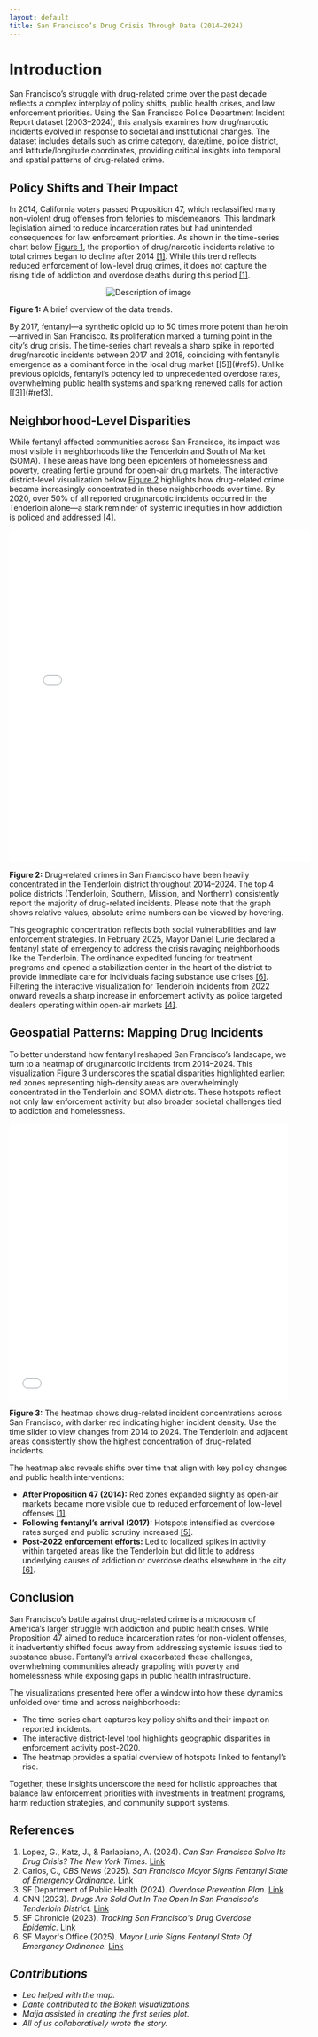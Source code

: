 ```yaml
---
layout: default
title: San Francisco’s Drug Crisis Through Data (2014–2024)
---
```

# Introduction
San Francisco’s struggle with drug-related crime over the past decade reflects a complex interplay of policy shifts, public health crises, and law enforcement priorities. Using the San Francisco Police Department Incident Report dataset (2003–2024), this analysis examines how drug/narcotic incidents evolved in response to societal and institutional changes. The dataset includes details such as crime category, date/time, police district, and latitude/longitude coordinates, providing critical insights into temporal and spatial patterns of drug-related crime.

## Policy Shifts and Their Impact

In 2014, California voters passed Proposition 47, which reclassified many non-violent drug offenses from felonies to misdemeanors. This landmark legislation aimed to reduce incarceration rates but had unintended consequences for law enforcement priorities. As shown in the time-series chart below [Figure 1](#figure1), the proportion of drug/narcotic incidents relative to total crimes began to decline after 2014 [[1]](#ref1). While this trend reflects reduced enforcement of low-level drug crimes, it does not capture the rising tide of addiction and overdose deaths during this period [[1]](#ref1).
<div style="text-align: center;">
  <a id="figure1"></a>
  <img src="plot_1.jpg" alt="Description of image" style="max-width: 100%;">
</div>
<p>
  <strong>Figure 1:</strong> A brief overview of the data trends.
</p>
By 2017, fentanyl—a synthetic opioid up to 50 times more potent than heroin—arrived in San Francisco. Its proliferation marked a turning point in the city’s drug crisis. The time-series chart reveals a sharp spike in reported drug/narcotic incidents between 2017 and 2018, coinciding with fentanyl’s emergence as a dominant force in the local drug market [[5]](#ref5). Unlike previous opioids, fentanyl’s potency led to unprecedented overdose rates, overwhelming public health systems and sparking renewed calls for action [[3]](#ref3).

## Neighborhood-Level Disparities

While fentanyl affected communities across San Francisco, its impact was most visible in neighborhoods like the Tenderloin and South of Market (SOMA). These areas have long been epicenters of homelessness and poverty, creating fertile ground for open-air drug markets. The interactive district-level visualization below [Figure 2](#bokeh1) highlights how drug-related crime became increasingly concentrated in these neighborhoods over time. By 2020, over 50% of all reported drug/narcotic incidents occurred in the Tenderloin alone—a stark reminder of systemic inequities in how addiction is policed and addressed [[4]](#ref4).

<div >
  <a id="bokeh1"></a>
  <iframe src="{{ site.baseurl }}/sf_drug_interactive.html" width="108%" height="600" frameborder="0" scrolling="no">
    Your browser does not support iframes. You can view the interactive plot <a href="{{ site.baseurl }}/sf_drug_interactive.html">here</a>.
  </iframe>
</div>
<p>
  <strong>Figure 2:</strong> Drug-related crimes in San Francisco have been heavily concentrated in the Tenderloin district throughout 2014–2024. The top 4 police districts (Tenderloin, Southern, Mission, and Northern) consistently report the majority of drug-related incidents. Please note that the graph shows relative values, absolute crime numbers can be viewed by hovering.
</p>

This geographic concentration reflects both social vulnerabilities and law enforcement strategies. In February 2025, Mayor Daniel Lurie declared a fentanyl state of emergency to address the crisis ravaging neighborhoods like the Tenderloin. The ordinance expedited funding for treatment programs and opened a stabilization center in the heart of the district to provide immediate care for individuals facing substance use crises [[6]](#ref6). Filtering the interactive visualization for Tenderloin incidents from 2022 onward reveals a sharp increase in enforcement activity as police targeted dealers operating within open-air markets [[4]](#ref4).

## Geospatial Patterns: Mapping Drug Incidents

To better understand how fentanyl reshaped San Francisco’s landscape, we turn to a heatmap of drug/narcotic incidents from 2014–2024. This visualization [Figure 3](#map1) underscores the spatial disparities highlighted earlier: red zones representing high-density areas are overwhelmingly concentrated in the Tenderloin and SOMA districts. These hotspots reflect not only law enforcement activity but also broader societal challenges tied to addiction and homelessness.

<div >
  <a id="map1"></a>
  <iframe src="{{ site.baseurl }}/heatmap.html" width="100%" height="500" frameborder="0" scrolling="no">
    Your browser does not support iframes. View the map <a href="{{ site.baseurl }}/heatmap.html">here</a>.
  </iframe>
</div>
<p>
  <strong>Figure 3:</strong> The heatmap shows drug-related incident concentrations across San Francisco, with darker red indicating higher incident density. Use the time slider to view changes from 2014 to 2024. The Tenderloin and adjacent areas consistently show the highest concentration of drug-related incidents.
</p>
The heatmap also reveals shifts over time that align with key policy changes and public health interventions:

- **After Proposition 47 (2014):** Red zones expanded slightly as open-air markets became more visible due to reduced enforcement of low-level offenses [[1]](#ref1).
- **Following fentanyl’s arrival (2017):** Hotspots intensified as overdose rates surged and public scrutiny increased [[5]](#ref5).
- **Post-2022 enforcement efforts:** Led to localized spikes in activity within targeted areas like the Tenderloin but did little to address underlying causes of addiction or overdose deaths elsewhere in the city [[6]](#ref6).

## Conclusion

San Francisco’s battle against drug-related crime is a microcosm of America’s larger struggle with addiction and public health crises. While Proposition 47 aimed to reduce incarceration rates for non-violent offenses, it inadvertently shifted focus away from addressing systemic issues tied to substance abuse. Fentanyl’s arrival exacerbated these challenges, overwhelming communities already grappling with poverty and homelessness while exposing gaps in public health infrastructure.

The visualizations presented here offer a window into how these dynamics unfolded over time and across neighborhoods:
- The time-series chart captures key policy shifts and their impact on reported incidents.
- The interactive district-level tool highlights geographic disparities in enforcement activity post-2020.
- The heatmap provides a spatial overview of hotspots linked to fentanyl’s rise.

Together, these insights underscore the need for holistic approaches that balance law enforcement priorities with investments in treatment programs, harm reduction strategies, and community support systems.

## References

1. <a id="ref1"></a> Lopez, G., Katz, J., & Parlapiano, A. (2024). *Can San Francisco Solve Its Drug Crisis? The New York Times.* [Link]( https://www.nytimes.com/2024/01/31/upshot/san-francisco-drug-crisis.html?unlocked_article_code=1.7E4.a6XJ.QIxTydwlDGAL&smid=nytcore-ios-share&referringSource=articleShare)
2. <a id="ref2"></a> Carlos, C., *CBS News* (2025). *San Francisco Mayor Signs Fentanyl State of Emergency Ordinance.* [Link](https://www.cbsnews.com/sanfrancisco/news/fentanyl-state-of-emergency-san-francisco-mayor-daniel-lurie/)
3. <a id="ref3"></a> SF Department of Public Health (2024). *Overdose Prevention Plan.* [Link](https://www.sf.gov/reports--december-2024--overdose-prevention-plan-2024)
4. <a id="ref4"></a> CNN (2023). *Drugs Are Sold Out In The Open In San Francisco's Tenderloin District.* [Link](https://edition.cnn.com/2023/09/03/us/san-francisco-tenderloin-drug-market/index.html)
5. <a id="ref5"></a> SF Chronicle (2023). *Tracking San Francisco's Drug Overdose Epidemic.* [Link](https://www.sfchronicle.com/projects/san-francisco-drug-overdose-deaths/)
6. <a id="ref6"></a> SF Mayor's Office (2025). *Mayor Lurie Signs Fentanyl State Of Emergency Ordinance.* [Link](https://www.sf.gov/mayor-lurie-supervisors-celebrate-overwhelming-vote-in-support-of-fentanyl-state-of-emergency-ordinance)



## *Contributions*

- *Leo helped with the map.*
- *Dante contributed to the Bokeh visualizations.*
- *Maija assisted in creating the first series plot.*
- *All of us collaboratively wrote the story.*